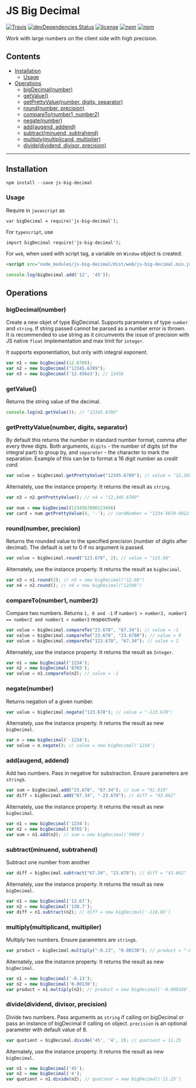 # JS Big Decimal

[![Travis](https://img.shields.io/travis/royNiladri/js-big-decimal.svg?style=flat-square)](https://travis-ci.org/royNiladri/js-big-decimal)
[![devDependencies Status](https://david-dm.org/royNiladri/js-big-decimal/dev-status.svg?style=flat-square)](https://david-dm.org/royNiladri/js-big-decimal?type=dev)
[![license](https://img.shields.io/github/license/royNiladri/js-big-decimal.svg?style=flat-square)](https://github.com/royNiladri/js-big-decimal/blob/master/LICENSE)
[![npm](https://img.shields.io/npm/v/js-big-decimal.svg?style=flat-square)](https://www.npmjs.com/package/js-big-decimal)
[![npm](https://img.shields.io/npm/dt/js-big-decimal.svg?style=flat-square)](https://www.npmjs.com/package/js-big-decimal)
<!-- [![Github file size](https://img.shields.io/github/size/royNiladri/js-big-decimal/dist/web/js-big-decimal.min.js.svg?style=flat-square)]() -->

Work with large numbers on the client side with high precision.

<!-- START doctoc generated TOC please keep comment here to allow auto update -->
<!-- DON'T EDIT THIS SECTION, INSTEAD RE-RUN doctoc TO UPDATE -->
## Contents

- [Installation](#installation)
  - [Usage](#usage)
- [Operations](#operations)
  - [bigDecimal(number)](#bigdecimalnumber)
  - [getValue()](#getvalue)
  - [getPrettyValue(number, digits, separator)](#getprettyvaluenumber-digits-separator)
  - [round(number, precision)](#roundnumber-precision)
  - [compareTo(number1, number2)](#comparetonumber1-number2)
  - [negate(number)](#negatenumber)
  - [add(augend, addend)](#addaugend-addend)
  - [subtract(minuend, subtrahend)](#subtractminuend-subtrahend)
  - [multiply(multiplicand, multiplier)](#multiplymultiplicand-multiplier)
  - [divide(dividend, divisor, precision)](#dividedividend-divisor-precision)

<!-- END doctoc generated TOC please keep comment here to allow auto update -->

---

## Installation
```javascript
npm install --save js-big-decimal
```

### Usage
Require in `javascript` as
```jsavascript
var bigDecimal = require('js-big-decimal');
```
For `typescript`, use
```jsavascript
import bigDecimal require('js-big-decimal');
```
For `web`, when used with script tag, a variable on `Window` object is created.
```html
<script src="node_modules/js-big-decimal/dist/web/js-big-decimal.min.js"></script>
```
```javascript
console.log(bigDecimal.add('12', '45'));
```

## Operations

### bigDecimal(number)
Create a new objet of type BigDecimal. Supports parameters of type `number` and `string`. If string passed cannot be parsed as a number error is thrown. It is recommended to use string as it circumvents the issue of precision with JS native `float` implementation and max limit for `integer`.

It supports exponentiation, but only with integral exponent.

```javascript
var n1 = new bigDecimal(12.6789);
var n2 = new bigDecimal("12345.6789");
var n3 = new bigDecimal('12.456e3'); // 12456
```

### getValue()
Returns the string value of the decimal.
```javascript
console.log(n2.getValue()); // "12345.6789"
```

### getPrettyValue(number, digits, separator)
By default this returns the number in standard number format, comma after every three digts. Both arguments, `digits` - the number of digits (of the integral part) to group by, and `separator` - the character to mark the separation. Example of this can be to format a 16 digit number as _credit card_.
```javascript
var value = bigDecimal.getPrettyValue("12345.6789"); // value = "12,345.6789"
```
Alternately, use the instance property. It returns the result as `string`.
```javascript
var n3 = n2.getPrettyValue(); // n4 = "12,345.6789"

var num = new bigDecimal(1234567890123456)
var card = num.getPrettyValue(4, '-'); // cardNumber = "1234-5678-9012-3456"
```

### round(number, precision)
Returns the rounded value to the specified precision (number of digits after decimal). The default is set to 0 if no argument is passed.
```javascript
var value = bigDecimal.round("123.678", 2); // value = "123.68"
```
Alternately, use the instance property. It returns the result as `bigDecimal`.
```javascript
var n3 = n1.round(2); // n3 = new bigDecimal("12.68")
var n4 = n2.round(); // n4 = new bigDecimal("12346")
```

### compareTo(number1, number2)
Compare two numbers. Returns `1, 0 and -1` if `number1 > number2, number1 == number2 and number1 < number2` respectively.
```javascript
var value = bigDecimal.compareTo("23.678", "67.34"); // value = -1
var value = bigDecimal.compareTo("23.678", "23.6780"); // value = 0
var value = bigDecimal.compareTo("123.678", "67.34"); // value = 1
```
Alternately, use the instance property. It returns the result as `Integer`.
```javascript
var n1 = new bigDecimal('1234');
var n2 = new bigDecimal('8765');
var value = n1.compareTo(n2); // value = -1
```

### negate(number)
Returns negation of a given number.
```javascript
var value = bigDecimal.negate("123.678"); // value = "-123.678";
```
Alternately, use the instance property. It returns the result as new `bigDecimal`.
```javascript
var n = new bigDecimal('-1234');
var value = n.negate(); // value = new bigDecimal('1234')
```

### add(augend, addend)
Add two numbers. Pass in negative for substraction. Ensure parameters are `string`s.
```javascript
var sum = bigDecimal.add("23.678", "67.34"); // sum = "91.018"
var diff = bigDecimal.add("67.34", "-23.678"); // diff = "43.662"
```
Alternately, use the instance property. It returns the result as new `bigDecimal`.
```javascript
var n1 = new bigDecimal('1234');
var n2 = new bigDecimal('8765');
var sum = n1.add(n2); // sum = new bigDecimal('9999')
```

### subtract(minuend, subtrahend)
Subtract one number from another
```javascript
var diff = bigDecimal.subtract("67.34", "23.678"); // diff = "43.662"
```
Alternately, use the instance property. It returns the result as new `bigDecimal`.
```javascript
var n1 = new bigDecimal('12.67');
var n2 = new bigDecimal('130.7');
var diff = n1.subtract(n2); // diff = new bigDecimal('-118.03')
```

### multiply(multiplicand, multiplier)
Multiply two numbers. Ensure parameters are `string`s.
```javascript
var product = bigDecimal.multiply("-0.13", "0.00130"); // product = "-0.000169"
```
Alternately, use the instance property. It returns the result as new `bigDecimal`.
```javascript
var n1 = new bigDecimal('-0.13');
var n2 = new bigDecimal('0.00130');
var product = n1.multiply(n2); // product = new bigDecimal('-0.000169')
```

### divide(dividend, divisor, precision)
Divide two numbers. Pass arguments as `string` if calling on bigDecimal or pass an instance of bigDecimal if calling on object. `precision` is an optional parameter with default value of 8.
```javascript
var quotient = bigDecimal.divide('45', '4', 2); // quotient = 11.25
```
Alternately, use the instance property. It returns the result as new `bigDecimal`.
```javascript
var n1 = new bigDecimal('45');
var n2 = new bigDecimal('4');
var quotient = n1.divide(n2); // quotient = new bigDecimal('11.25')
```
